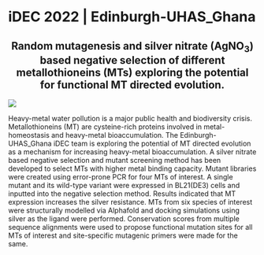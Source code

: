 # iDEC 2022 | Edinburgh-UHAS_Ghana

<h2 style="text-align: center"><b>Random mutagenesis and silver nitrate (AgNO<sub>3</sub>) based negative selection of different metallothioneins (MTs) exploring the potential for functional MT directed evolution. </b></h2>

<img src="[../figures/main-1.png](https://github.com/idec-teams/2022_Edinburgh-UHAS_Ghana/blob/main/figures/main-1.png?raw=true)">


Heavy-metal water pollution is a major public health and biodiversity crisis. Metallothioneins (MT) are cysteine-rich proteins involved in metal-homeostasis and heavy-metal bioaccumulation. The Edinburgh-UHAS_Ghana iDEC team is exploring the potential of MT directed evolution as a mechanism for increasing heavy-metal bioaccumulation. A silver nitrate based negative selection and mutant screening method has been developed to select MTs with higher metal binding capacity. Mutant libraries were created using error-prone PCR for four MTs of interest. A single mutant and its wild-type variant were expressed in BL21(DE3) cells and inputted into the negative selection method. Results indicated that MT expression increases the silver resistance. MTs from six species of interest were structurally modelled via Alphafold and docking simulations using silver as the ligand were performed. Conservation scores from multiple sequence alignments were used to propose functional mutation sites for all MTs of interest and site-specific mutagenic primers were made for the same. 


